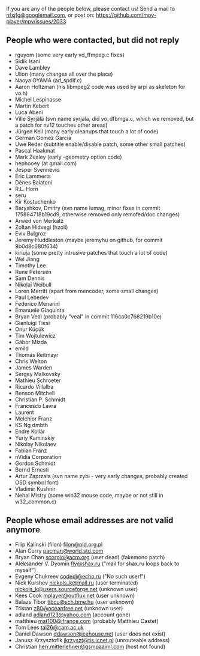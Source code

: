 If you are any of the people below, please contact us!
Send a mail to nfxjfg@googlemail.com, or post on: https://github.com/mpv-player/mpv/issues/2033

People who were contacted, but did not reply
------------------------------------------------
- rguyom (some very early vd_ffmpeg.c fixes)
- Sidik Isani
- Dave Lambley
- Ulion (many changes all over the place)
- Naoya OYAMA  (ad_spdif.c)
- Aaron Holtzman (his libmpeg2 code was used by arpi as skeleton for vo.h)
- Michel Lespinasse
- Martin Kebert
- Luca Abeni
- Ville Syrjälä (svn name syrjala, did vo_dfbmga.c, which we removed, but a patch for nv12 touches other areas)
- Jürgen Keil (many early cleanups that touch a lot of code)
- German Gomez Garcia
- Uwe Reder (subtitle enable/disable patch, some other small patches)
- Pascal Haakmat
- Mark Zealey (early -geometry option code)
- hephooey (at gmail.com)
- Jesper Svennevid
- Eric Lammerts
- Dénes Balatoni
- R.L. Horn
- seru
- Kir Kostuchenko
- Baryshkov, Dmitry (svn name lumag, minor fixes in commit 175884718b19cd9, otherwise removed only remofed/doc changes)
- Arwed von Merkatz
- Zoltan Hidvegi (hzoli)
- Eviv Bulgroz
- Jeremy Huddleston (maybe jeremyhu on github, for commit 9b0d8c680f634)
- kiriuja (some pretty intrusive patches that touch a lot of code)
- Wei Jiang
- Timothy Lee
- Rune Petersen
- Sam Dennis
- Nikolai Weibull
- Loren Merritt (apart from mencoder, some small changes)
- Paul Lebedev
- Federico Menarini
- Emanuele Giaquinta
- Bryan Veal (probably "veal" in commit 116ca0c768219b10e)
- Gianluigi Tiesi
- Onur Küçük
- Tim Wojtulewicz
- Gábor Mizda
- emild
- Thomas Reitmayr
- Chris Welton
- James Warden
- Sergey Malkovsky
- Mathieu Schroeter
- Ricardo Villalba
- Benson Mitchell
- Christian P. Schmidt
- Francesco Lavra
- Laurent
- Melchior Franz
- KS Ng dmbth
- Endre Kollár
- Yuriy Kaminskiy
- Nikolay Nikolaev
- Fabian Franz
- nVidia Corporation
- Gordon Schmidt
- Bernd Ernesti
- Artur Zaprzała (svn name zybi - very early changes, probably created OSD symbol font)
- Vladimir Kushnir
- Nehal Mistry (some win32 mouse code, maybe or not still in w32_common.c)

People whose email addresses are not valid anymore
------------------------------------
- Filip Kalinski (filon) <filon@pld.org.pl>
- Alan Curry <pacman@world.std.com>
- Bryan Chan <scorpio@acm.org> (user dead) (fakemono patch)
- Aleksander V. Dyomin <fly@shax.ru> ("mail for shax.ru loops back to myself")
- Evgeny Chukreev <codedj@echo.ru> ("No such user!")
- Nick Kurshev <nickols_k@mail.ru> (user terminated) nickols_k@users.sourceforge.net (unknown user)
- Kees Cook <mplayer@outflux.net> (user unknown)
- Balazs Tibor <tibcu@sch.bme.hu> (user unknown)
- Tristan <z80@oceanfree.net> (unknown user)
- adland <adland123@yahoo.com> (account gone)
- matthieu <mat100@ifrance.com> (probably Matthieu Castet)
- Tom Lees <tal26@cam.ac.uk>
- Daniel Dawson <ddawson@icehouse.net> (user does not exist)
- Janusz Krzysztofik <jkrzyszt@tis.icnet.pl> (unrouteable address)
- Christian <herr.mitterlehner@gsmpaaiml.com> (host not found)
